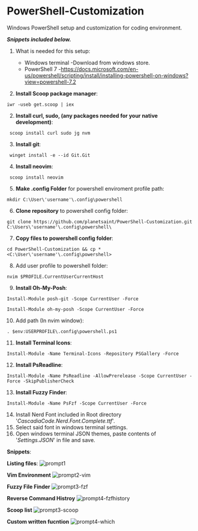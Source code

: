 # PowerShell-Customization
Windows PowerShell setup and customization for coding environment.

**_Snippets included below._**

1. What is needed for this setup:

    - Windows terminal
        -Download from windows store.
    - PowerShell 7
        -https://docs.microsoft.com/en-us/powershell/scripting/install/installing-powershell-on-windows?view=powershell-7.2

1. **Install Scoop package manager**:
```
iwr -useb get.scoop | iex
```
2. **Install curl, sudo, (any packages needed for your native development)**:
```
 scoop install curl sudo jg nvm
```
3. **Install git**:
```
 winget install -e --id Git.Git
```
4. **Install neovim**:
```
 scoop install neovim
```
5. **Make .config Folder** for powershell enviroment profile path:
```
mkdir C:\User\'username'\.config\powershell
```
6. **Clone repository** to powershell config folder:
```
git clone https://github.com/planetsaint/PowerShell-Customization.git C:\Users\'username'\.config\powershell\
```
7.  **Copy files to powershell config folder**:
```
cd PowerShell-Customization && cp * <C:\User\'username'\.config\powershell>
```
8. Add user profile to powershell folder: 
```
nvim $PROFILE.CurrentUserCurrentHost
```
9. **Install Oh-My-Posh**:
```
Install-Module posh-git -Scope CurrentUser -Force
```
```
Install-Module oh-my-posh -Scope CurrentUser -Force
```
10. Add path (In nvim window):
```
. $env:USERPROFILE\.config\powershell.ps1
```
11. **Install Terminal Icons**:
```
Install-Module -Name Terminal-Icons -Repository PSGallery -Force
```
12. **Install PsReadline**:
```
Install-Module -Name PsReadline -AllowPrerelease -Scope CurrentUser -Force -SkipPublisherCheck
```
13. **Install Fuzzy Finder**:
```
Install-Module -Name PsFzf -Scope CurrentUser -Force
```

14. Install Nerd Font included in Root directory '_CascadiaCode.Nerd.Font.Complete.ttf_'.
15. Select said font in windows terminal settings.
16. Open windows terminal JSON themes, paste contents of '_Settings.JSON_' in file and save.

**Snippets**:

**Listing files**:
![prompt1](https://user-images.githubusercontent.com/47113271/151487593-0a4b28d6-ec66-4890-909a-9bb910125016.jpg)

**Vim Environment**
![prompt2-vim](https://user-images.githubusercontent.com/47113271/151487591-3c6417d8-1c8c-46eb-88a1-bf93736dc08f.jpg)

**Fuzzy File Finder**
![prompt3-fzf](https://user-images.githubusercontent.com/47113271/151487588-dcb8f8fd-1d4f-4676-bdf6-9877a464248b.jpg)

**Reverse Command Histroy**
![prompt4-fzfhistory](https://user-images.githubusercontent.com/47113271/151487585-5c9ac82e-62bd-4b7b-8b6c-75500c0e7f39.jpg)

**Scoop list**
![prompt3-scoop](https://user-images.githubusercontent.com/47113271/151487595-4e0bcc22-082f-48d0-8742-ab52f396221e.jpg)

**Custom written fucntion**
![prompt4-which](https://user-images.githubusercontent.com/47113271/151487592-3585741c-812d-4c29-b8cb-945aab44d4dc.jpg)

